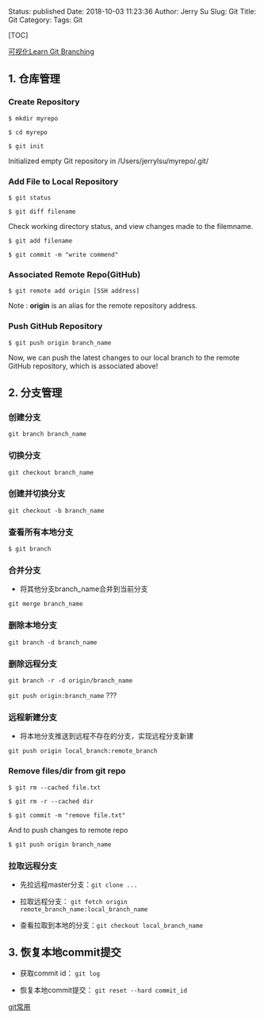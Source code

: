 Status: published
Date: 2018-10-03 11:23:36
Author: Jerry Su
Slug: Git
Title: Git
Category: 
Tags: Git

[TOC]

[可视化Learn Git Branching](https://learngitbranching.js.org/?locale=zh_CN)

## 1. 仓库管理
 
### Create Repository

`$ mkdir myrepo`

`$ cd myrepo` 

`$ git init`

Initialized empty Git repository in /Users/jerrylsu/myrepo/.git/

### Add File to Local Repository

`$ git status`

`$ git diff filename`

Check working directory status, and view changes made to the filemname.

`$ git add filename`

`$ git commit -m "write commend"`

### Associated Remote Repo(GitHub)

`$ git remote add origin [SSH address]`

Note : **origin** is an alias for the remote repository address. 

### Push GitHub Repository

`$ git push origin branch_name`

Now, we can push the latest changes to our local branch to the remote GitHub repository, which is associated above!

## 2. 分支管理

### 创建分支

`git branch branch_name`


### 切换分支

`git checkout branch_name`

### 创建并切换分支

`git checkout -b branch_name`

### 查看所有本地分支

`$ git branch`

### 合并分支

- 将其他分支branch_name合并到当前分支

`git merge branch_name`

### 删除本地分支

`git branch -d branch_name`

### 删除远程分支

`git branch -r -d origin/branch_name`

`git push origin:branch_name` ???

### 远程新建分支

- 将本地分支推送到远程不存在的分支，实现远程分支新建

`git push origin local_branch:remote_branch`


### Remove files/dir from git repo

`$ git rm --cached file.txt`

`$ git rm -r --cached dir`

`$ git commit -m "remove file.txt"`

And to push changes to remote repo

`$ git push origin branch_name`  

### 拉取远程分支

- 先拉远程master分支：`git clone ...`

- 拉取远程分支： `git fetch origin remote_branch_name:local_branch_name`

- 查看拉取到本地的分支：`git checkout local_branch_name`

## 3. 恢复本地commit提交

- 获取commit id： `git log`

- 恢复本地commit提交： `git reset --hard commit_id`

[git常用](https://mp.weixin.qq.com/s/VdeQpFCL3GGsfOKrIRW6Hw)
